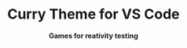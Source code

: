 <h1 align="center">Curry Theme for VS Code</h1>

<p align="center"><b>Games for reativity testing</b></p>